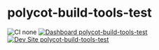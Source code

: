 # polycot-build-tools-test

![CI none](https://img.shields.io/badge/ci-none-orange.svg)
[![Dashboard polycot-build-tools-test](https://img.shields.io/badge/dashboard-polycot_build_tools_test-yellow.svg)](https://dashboard.pantheon.io/sites/ae945865-f2f9-4bc6-9155-01a1d54dcd83#dev/code)
[![Dev Site polycot-build-tools-test](https://img.shields.io/badge/site-polycot_build_tools_test-blue.svg)](http://dev-polycot-build-tools-test.pantheonsite.io/)